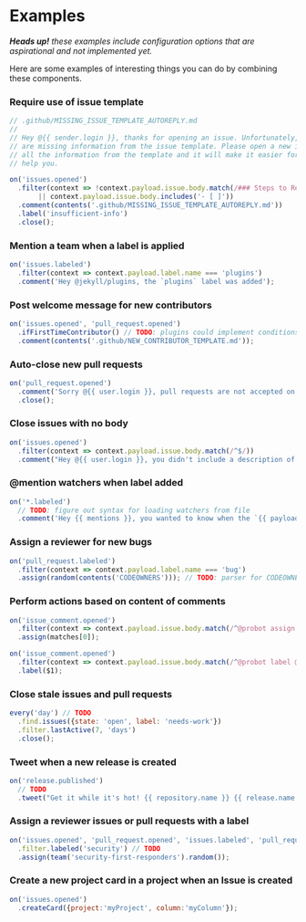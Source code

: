 # Examples

_**Heads up!** these examples include configuration options that are aspirational and not implemented yet._

Here are some examples of interesting things you can do by combining these components.

### Require use of issue template

```js
// .github/MISSING_ISSUE_TEMPLATE_AUTOREPLY.md
//
// Hey @{{ sender.login }}, thanks for opening an issue. Unfortunately, you
// are missing information from the issue template. Please open a new issue with
// all the information from the template and it will make it easier for us to
// help you.

on('issues.opened')
  .filter(context => !context.payload.issue.body.match(/### Steps to Reproduce/)
       || context.payload.issue.body.includes('- [ ]'))
  .comment(contents('.github/MISSING_ISSUE_TEMPLATE_AUTOREPLY.md'))
  .label('insufficient-info')
  .close();
```

### Mention a team when a label is applied

```js
on('issues.labeled')
  .filter(context => context.payload.label.name === 'plugins')
  .comment('Hey @jekyll/plugins, the `plugins` label was added');
```

### Post welcome message for new contributors

```js
on('issues.opened', 'pull_request.opened')
  .ifFirstTimeContributor() // TODO: plugins could implement conditions like this
  .comment(contents('.github/NEW_CONTRIBUTOR_TEMPLATE.md'));
```

### Auto-close new pull requests

```js
on('pull_request.opened')
  .comment('Sorry @{{ user.login }}, pull requests are not accepted on this repository.')
  .close();
```

### Close issues with no body

```js
on('issues.opened')
  .filter(context => context.payload.issue.body.match(/^$/))
  .comment("Hey @{{ user.login }}, you didn't include a description of the problem, so we're closing this issue.");
```

### @mention watchers when label added

```js
on('*.labeled')
  // TODO: figure out syntax for loading watchers from file
  .comment('Hey {{ mentions }}, you wanted to know when the `{{ payload.label.name }}` label was added.');
```

### Assign a reviewer for new bugs

```js
on('pull_request.labeled')
  .filter(context => context.payload.label.name === 'bug')
  .assign(random(contents('CODEOWNERS'))); // TODO: parser for CODEOWNERS
```

### Perform actions based on content of comments

```js
on('issue_comment.opened')
  .filter(context => context.payload.issue.body.match(/^@probot assign @(\w+)$/))
  .assign(matches[0]);

on('issue_comment.opened')
  .filter(context => context.payload.issue.body.match(/^@probot label @(\w+)$/))
  .label($1);
```

### Close stale issues and pull requests

```js
every('day') // TODO
  .find.issues({state: 'open', label: 'needs-work'})
  .filter.lastActive(7, 'days')
  .close();
```

### Tweet when a new release is created

```js
on('release.published')
  // TODO
  .tweet("Get it while it's hot! {{ repository.name }} {{ release.name }} was just released! {{ release.html_url }}");
```

### Assign a reviewer issues or pull requests with a label

```js
on('issues.opened', 'pull_request.opened', 'issues.labeled', 'pull_request.labeled')
  .filter.labeled('security') // TODO
  .assign(team('security-first-responders').random());
```

### Create a new project card in a project when an Issue is created

```js
on('issues.opened')
  .createCard({project:'myProject', column:'myColumn'});
```
